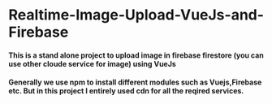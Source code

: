 # Realtime-Image-Upload-VueJs-and-Firebase

#### This is a stand alone project to upload image in firebase firestore (you can use other cloude service for image) using VueJs
#### Generally we use npm to install different modules such as Vuejs,Firebase etc. But in this project I entirely used cdn for all the reqired services.
